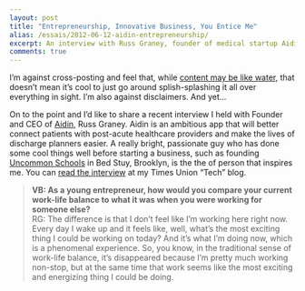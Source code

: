 ```yaml
---
layout: post
title: "Entrepreneurship, Innovative Business, You Entice Me"
alias: /essais/2012-06-12-aidin-entrepreneurship/
excerpt: An interview with Russ Graney, founder of medical startup Aidin.
comments: true
---
```


I’m against cross-posting and feel that, while [content may be like water](http://alistapart.com/article/for-a-future-friendly-web#section3), that doesn’t mean it’s cool to just go around splish-splashing it all over everything in sight. I’m also against disclaimers.
And yet...

On to the point and I’d like to share a recent interview I held with Founder and CEO of [Aidin](http://www.myaidin.com/), Russ Graney. Aidin is an ambitious app that will better connect patients with post-acute healthcare providers and make the lives of discharge planners easier. A really bright, passionate guy who has done some cool things well before starting a business, such as founding [Uncommon Schools](http://www.uncommonschools.org/) in Bed Stuy, Brooklyn, is the the  of person that inspires me.
You can [read the interview](http://blog.timesunion.com/tech/1913/interview-with-russ-graney-founder-of-healthcare-startup-aidin/) at my Times Union “Tech” blog.


> **VB: As a young entrepreneur, how would you compare your current work-life balance to what it was when you were working for someone else?**  
> RG: The difference is that I don’t feel like I’m working here right now. Every day I wake up and it feels like, well, what’s the most exciting thing I could be working on today? And it’s what I’m doing now, which is a phenomenal experience. So, you know, in the traditional sense of work-life balance, it’s disappeared because I’m pretty much working non-stop, but at the same time that work seems like the most exciting and energizing thing I could be doing.

<a href="https://plus.google.com/+VincentBarr0?rel=author"></a>